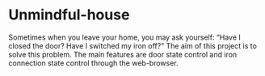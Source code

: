 # Unmindful-house
Sometimes when you leave your home, you may ask yourself: 
“Have I closed the door? Have I switched my iron off?”
The aim of this project is to solve this problem.
The main features are door state control and iron connection state control through the web-browser. 

